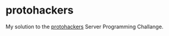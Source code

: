# protohackers

My solution to the [protohackers](https://protohackers.com/) Server Programming Challange.
